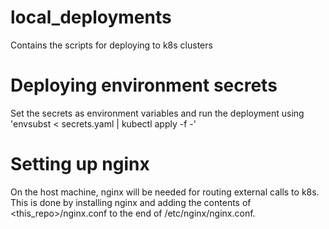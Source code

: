 # local_deployments
Contains the scripts for deploying to k8s clusters

# Deploying environment secrets
Set the secrets as environment variables and run the deployment using
'envsubst < secrets.yaml | kubectl apply -f -'

# Setting up nginx
On the host machine, nginx will be needed for routing external calls to k8s. This is done by installing nginx and adding the contents of <this_repo>/nginx.conf to the end of /etc/nginx/nginx.conf.
